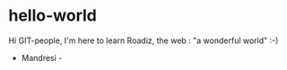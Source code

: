 # hello-world

Hi GIT-people,
I'm here to learn Roadiz, the web : "a wonderful world" :-)
- Mandresi -